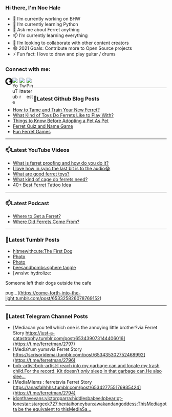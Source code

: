 ### Hi there, I'm Noe Hale

- 🔭 I’m currently working on BHW
- 🌱 I’m currently learning Python
- 💬 Ask me about Ferret anything
- 📫 I’m currently learning everything
- 🔭 I’m looking to collaborate with other content creators
- 😄 2021 Goals: Contribute more to Open Source projects
- ⚡ Fun fact: I love to draw and play guitar / drums

### Connect with me:

[<img align="left" alt="ferretvoice.com" width="22px" src="https://raw.githubusercontent.com/iconic/open-iconic/master/svg/globe.svg" />](https://ferretvoice.com)
[<img align="left" alt="YouTube" width="22px" src="https://cdn.jsdelivr.net/npm/simple-icons@v3/icons/youtube.svg" />](https://www.youtube.com/channel/UCk665XTfaMLVwFVWUmgnDiw)
[<img align="left" alt="Twitter" width="22px" src="https://cdn.jsdelivr.net/npm/simple-icons@v3/icons/twitter.svg" />](https://twitter.com/voiceferret)
[<img align="left" alt="Pinterest" width="22px" src="https://cdn.jsdelivr.net/npm/simple-icons@v3/icons/pinterest.svg" />](https://www.pinterest.com/voiceferret/)

<br />

---
### 🔭Latest Github Blog Posts
<!-- GITHUB:START -->
- [How to Tame and Train Your New Ferret?](http://noehale.github.io/how-to-tame-and-train-your-new-ferret/)
- [What Kind of Toys Do Ferrets Like to Play With?](http://noehale.github.io/what-kind-of-toys-do-ferrets-like-to-play-with/)
- [Things to Know Before Adopting a Pet As Pet](http://noehale.github.io/things-to-know-before-adopting-a-pet-as-pet/)
- [Ferret Quiz and Name Game](http://noehale.github.io/ferret-quiz/)
- [Fun Ferret Games](http://noehale.github.io/fun-ferret-games/)
<!-- GITHUB:END -->
---
### 📫Latest YouTube Videos

<!-- YOUTUBE:START -->
- [What is ferret proofing and how do you do it?](https://www.youtube.com/watch?v=81Syh_DJBQQ)
- [I love how in sync the last bit is to the audio😂](https://www.youtube.com/watch?v=WHBeGHwSlGY)
- [What are good ferret toys?](https://www.youtube.com/watch?v=tPxRilBzc0s)
- [What kind of cage do ferrets need?](https://www.youtube.com/watch?v=xzz6hC3sR5A)
- [40+ Best Ferret Tattoo Idea](https://www.youtube.com/watch?v=KIKqduR6Xcs)
<!-- YOUTUBE:END -->

---
### 📫Latest Podcast

<!-- PODCAST:START -->
- [Where to Get a Ferret?](https://anchor.fm/ferretvoice/episodes/Where-to-Get-a-Ferret-erurfu)
- [Where Did Ferrets Come From?](https://anchor.fm/ferretvoice/episodes/Where-Did-Ferrets-Come-From-eruq8g)
<!-- PODCAST:END -->
---
### 📝Latest Tumblr Posts

<!-- TUMBLR:START -->
- [hitmewithcute:The First Dog](https://come-forth-into-the-light.tumblr.com/post/653439092895449088)
- [Photo](https://come-forth-into-the-light.tumblr.com/post/653416419054223360)
- [Photo](https://come-forth-into-the-light.tumblr.com/post/653371201283047424)
- [beesandbombs:sphere tangle](https://come-forth-into-the-light.tumblr.com/post/653348546977890304)
- [wnslw:
hydrolize:

Someone left their dogs outside the cafe

pug...](https://come-forth-into-the-light.tumblr.com/post/653325826078769152)
<!-- TUMBLR:END -->
---
### 📝Latest Telegram Channel Posts

<!-- TELEGRAM:START -->
- [Mediacan you tell which one is the annoying little brother?via Ferret Story https://just-a-catastrophy.tumblr.com/post/653439073144406016](https://t.me/ferretman/2797)
- [MediaYum yumsvia Ferret Story https://scrisoridemai.tumblr.com/post/653435302752468992](https://t.me/ferretman/2796)
- [bob-artist:bob-artist:I reach into my garbage can and locate my trash child.For the record, Kit doesn’t *only* sleep in that garbage can.He also slee...](https://t.me/ferretman/2795)
- [MediaMlems : ferretsvia Ferret Story https://anasfalhhhs.tumblr.com/post/653427755176935424](https://t.me/ferretman/2794)
- [idonthavevans:victorgparra:hiddlesbabee:lpbear:gt-lonestar:stargeek727:hentaihoneybun:awakandangoddess:ThisMediagotta be the equivalent to thisMediaSa...](https://t.me/ferretman/2793)
<!-- TELEGRAM:END -->
